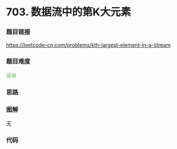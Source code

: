 # 703. 数据流中的第K大元素

### 题目链接

https://leetcode-cn.com/problems/kth-largest-element-in-a-stream

### 题目难度

<font color=#5CB85C>简单</font>

### 思路



### 图解

无

### 代码

```python
```